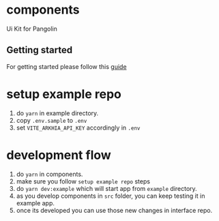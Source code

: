 # components
Ui Kit for Pangolin

## Getting started

For getting started please follow this [guide](src/stories/introduction.stories.mdx)

# setup example repo
1. do `yarn` in example directory.
2. copy `.env.sample` to `.env`
3. set `VITE_ARKHIA_API_KEY` accordingly in `.env`

# development flow

1. do `yarn` in components.
2. make sure you follow `setup example repo` steps
3. do `yarn dev:example` which will start app from `example` directory.
4. as you develop components in `src` folder, you can keep testing it in example app.
5. once its developed you can use those new changes in interface repo.